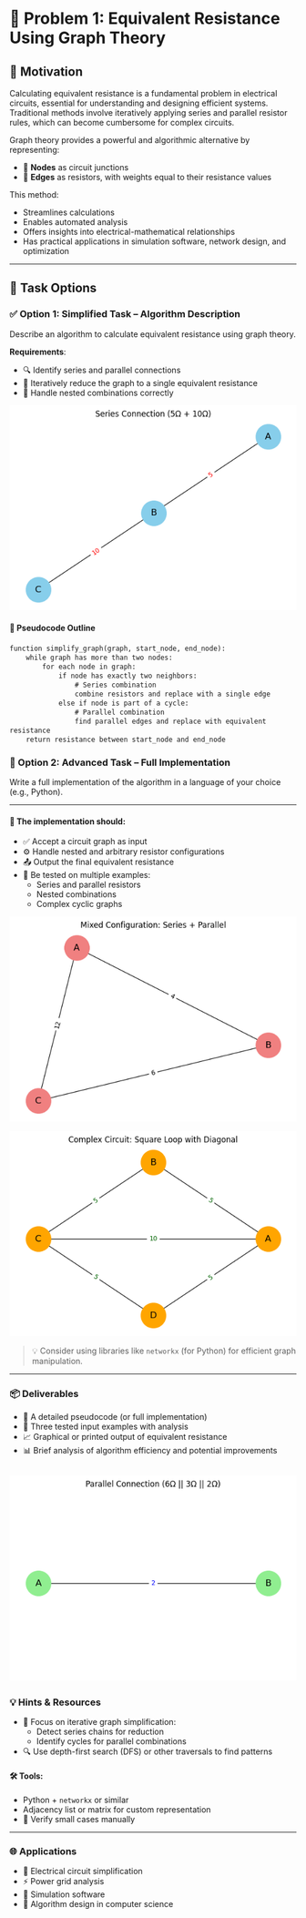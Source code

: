# 🧮 Problem 1: Equivalent Resistance Using Graph Theory

## 📘 Motivation

Calculating equivalent resistance is a fundamental problem in electrical circuits, essential for understanding and designing efficient systems. Traditional methods involve iteratively applying series and parallel resistor rules, which can become cumbersome for complex circuits.

Graph theory provides a powerful and algorithmic alternative by representing:

- 🔹 **Nodes** as circuit junctions  
- 🔸 **Edges** as resistors, with weights equal to their resistance values

This method:
- Streamlines calculations  
- Enables automated analysis  
- Offers insights into electrical-mathematical relationships  
- Has practical applications in simulation software, network design, and optimization  

---

## 🎯 Task Options

### ✅ Option 1: Simplified Task – Algorithm Description

Describe an algorithm to calculate equivalent resistance using graph theory.

**Requirements**:
- 🔍 Identify series and parallel connections  
- 🔁 Iteratively reduce the graph to a single equivalent resistance  
- 📌 Handle nested combinations correctly  

![alt text](image.png)
#### 🔧 Pseudocode Outline

```text
function simplify_graph(graph, start_node, end_node):
    while graph has more than two nodes:
        for each node in graph:
            if node has exactly two neighbors:
                # Series combination
                combine resistors and replace with a single edge
            else if node is part of a cycle:
                # Parallel combination
                find parallel edges and replace with equivalent resistance
    return resistance between start_node and end_node
```
### 🧠 Option 2: Advanced Task – Full Implementation

Write a full implementation of the algorithm in a language of your choice (e.g., Python).

---

#### 📌 The implementation should:

- ✅ Accept a circuit graph as input  
- ⚙️ Handle nested and arbitrary resistor configurations  
- 📤 Output the final equivalent resistance  
- 🔬 Be tested on multiple examples:
  - Series and parallel resistors  
  - Nested combinations  
  - Complex cyclic graphs  

![alt text](image-2.png)

![alt text](image-3.png)
> 💡 Consider using libraries like `networkx` (for Python) for efficient graph manipulation.

---

### 📦 Deliverables

- 🧾 A detailed pseudocode (or full implementation)  
- 🧪 Three tested input examples with analysis  
- 📈 Graphical or printed output of equivalent resistance  
- 📊 Brief analysis of algorithm efficiency and potential improvements  

![alt text](image-1.png)
---

### 💡 Hints & Resources

- 🧠 Focus on iterative graph simplification:
  - Detect series chains for reduction  
  - Identify cycles for parallel combinations  
- 🔍 Use depth-first search (DFS) or other traversals to find patterns  

#### 🛠 Tools:

- Python + `networkx` or similar  
- Adjacency list or matrix for custom representation  
- 🧪 Verify small cases manually  

---

### 🌐 Applications

- 📐 Electrical circuit simplification  
- ⚡ Power grid analysis  
- 🧩 Simulation software  
- 🧠 Algorithm design in computer science  